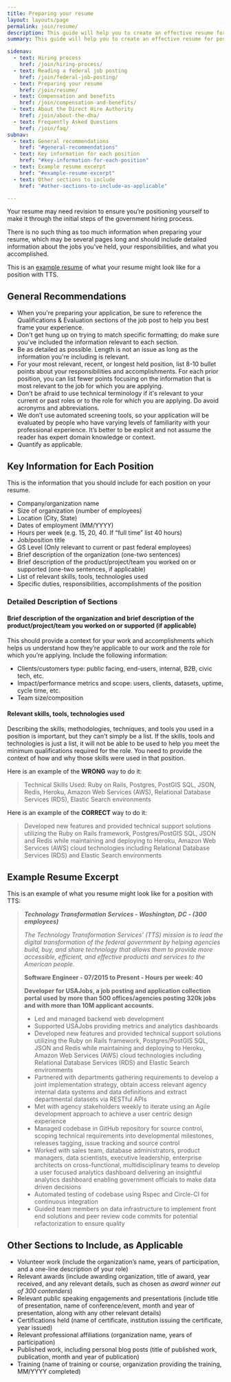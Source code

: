 ```yaml
---
title: Preparing your resume
layout: layouts/page
permalink: join/resume/
description: This guide will help you to create an effective resume for positions when applying for positions at Technology Transformation Services.
summary: This guide will help you to create an effective resume for positions when applying for positions at Technology Transformation Services.

sidenav:
  - text: Hiring process
    href: /join/hiring-process/
  - text: Reading a federal job posting
    href: /join/federal-job-posting/
  - text: Preparing your resume
    href: /join/resume/
  - text: Compensation and benefits
    href: /join/compensation-and-benefits/
  - text: About the Direct Hire Authority
    href: /join/about-the-dha/
  - text: Frequently Asked Questions
    href: /join/faq/
subnav:
  - text: General recommendations
    href: "#general-recommendations"
  - text: Key information for each position
    href: "#key-information-for-each-position"
  - text: Example resume excerpt
    href: "#example-resume-excerpt"
  - text: Other sections to include
    href: "#other-sections-to-include-as-applicable"

---
```


Your resume may need revision to ensure you’re positioning yourself to
make it through the initial steps of the government hiring process.

There is no such thing as too much information when preparing your resume,
which may be several pages long and should include detailed information
about the jobs you’ve held, your responsibilities, and what you accomplished.

This is an
[example resume](https://handbook.18f.gov/resume/) of what your resume might
look like for a position with TTS.

## General Recommendations

- When you're preparing your application, be sure to reference the
  Qualifications & Evaluation sections of the job post to help you best
  frame your experience.
- Don't get hung up on trying to match specific formatting; do make sure
  you've included the information relevant to each section.
- Be as detailed as possible. Length is not an issue as long as the
  information you're including is relevant.
- For your most relevant, recent, or longest held position, list 8-10
  bullet points about your responsibilities and accomplishments. For
  each prior position, you can list fewer points focusing on the
  information that is most relevant to the job for which you are
  applying.
- Don't be afraid to use technical terminology if it's relevant to
  your current or past roles or to the role for which you are
  applying. Do avoid acronyms and abbreviations.
- We don’t use automated screening tools, so your application will
  be evaluated by people who have varying levels of familiarity
  with your professional experience. It’s better to be explicit
  and not assume the reader has expert domain knowledge or context.
- Quantify as applicable.

## Key Information for Each Position

This is the information that you should include for each position on
your resume.

- Company/organization name
- Size of organization (number of employees)
- Location (City, State)
- Dates of employment (MM/YYYY)
- Hours per week (e.g. 15, 20, 40. If “full time” list 40 hours)
- Job/position title
- GS Level (Only relevant to current or past federal employees)
- Brief description of the organization (one-two sentences)
- Brief description of the product/project/team you worked on or supported
  (one-two sentences, if applicable)
- List of relevant skills, tools, technologies used
- Specific duties, responsibilities, accomplishments of the position

### Detailed Description of Sections

#### Brief description of the organization and brief description of the product/project/team you worked on or supported (if applicable)

This should provide a context for your work and accomplishments which
helps us understand how they’re applicable to our work and the role for
which you’re applying. Include the following information:

- Clients/customers type: public facing, end-users, internal, B2B,
  civic tech, etc.
- Impact/performance metrics and scope: users, clients, datasets,
  uptime, cycle time, etc.
- Team size/composition

#### Relevant skills, tools, technologies used

Describing the skills, methodologies, techniques, and tools you used in a
position is important, but they can't simply be a list. If the skills,
tools and technologies is just a list, it will not be able to be used
to help you meet the minimum qualifications required for the role.
You need to provide the context of how and why those skills were used
in that position.

Here is an example of the **WRONG** way to do it:

> Technical Skills Used: Ruby on Rails, Postgres, PostGIS SQL, JSON,
> Redis, Heroku, Amazon Web Services (AWS), Relational Database Services
> (RDS), Elastic Search environments

Here is an example of the **CORRECT** way to do it:

> Developed new features and provided technical support solutions utilizing
> the Ruby on Rails framework, Postgres/PostGIS SQL, JSON and Redis
> while maintaining and deploying to Heroku, Amazon Web Services (AWS)
> cloud technologies including Relational Database Services (RDS) and
> Elastic Search environments

## Example Resume Excerpt

This is an example of what you resume might look like for a position with TTS:

> ***Technology Transformation Services - Washington, DC - (300 employees)***
>
> *The Technology Transformation Services’ (TTS) mission is to lead the
> digital transformation of the federal government by helping agencies
> build, buy, and share technology that allows them to provide more
> accessible, efficient, and effective products and services to the
> American people.*
>
> **Software Engineer - 07/2015 to Present - Hours per week: 40**
>
> **Developer for USAJobs, a job posting and application collection
> portal used by more than 500 offices/agencies posting 320k jobs and
> with more than 10M applicant accounts.**
>
> - Led and managed backend web development
> - Supported USAJobs providing metrics and analytics dashboards
> - Developed new features and provided technical support solutions
>   utilizing the Ruby on Rails framework, Postgres/PostGIS SQL, JSON
>   and Redis while maintaining and deploying to Heroku, Amazon Web Services
>   (AWS) cloud technologies including Relational Database Services (RDS)
>   and Elastic Search environments
> - Partnered with departments gathering requirements to develop a joint
>   implementation strategy, obtain access relevant agency internal data
>   systems and data definitions and extract departmental datasets via
>   RESTful APIs
> - Met with agency stakeholders weekly to iterate using an Agile development
>   approach to achieve a user centric design experience
> - Managed codebase in GitHub repository for source control, scoping
>   technical requirements into developmental milestones, releases tagging,
>   issue tracking and source control
> - Worked with sales team, database administrators, product managers,
>   data scientists, executive leadership, enterprise architects on
>   cross-functional, multidisciplinary teams to develop a user
>   focused analytics dashboard delivering an insightful analytics
>   dashboard enabling government officials to make data driven decisions
> - Automated testing of codebase using Rspec and Circle-CI for
>   continuous integration
> - Guided team members on data infrastructure to implement front
>   end solutions and peer review code commits for potential
>   refactorization to ensure quality

## Other Sections to Include, as Applicable

- Volunteer work (include the organization’s name, years of participation,
  and a one-line description of your role)
- Relevant awards (include awarding organization, title of award, year
  received, and any relevant details, such as chosen as *award winner
  out of 300 contenders*)
- Relevant public speaking engagements and presentations (include title
  of presentation, name of conference/event, month and year of
  presentation, along with any other relevant details)
- Certifications held (name of certificate, institution issuing the
  certificate, year issued)
- Relevant professional affiliations (organization name, years
  of participation)
- Published work, including personal blog posts (title of published
  work, publication, month and year of publication)
- Training (name of training or course, organization providing the
  training, MM/YYYY completed)
